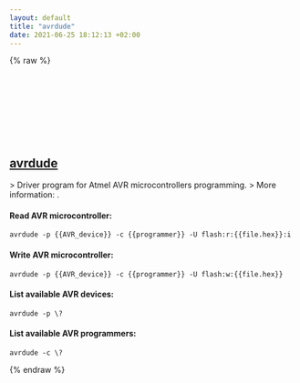 ```yaml
---
layout: default
title: "avrdude"
date: 2021-06-25 18:12:13 +02:00
---
```

{% raw %}
<h2 id="avrdude">
  <a href="/en/common/avrdude.html">avrdude</a> <a href="#avrdude"><svg class="icon">
    <use href="/assets/images/unicode_sprite.svg#link" />
  </svg></a>
</h2>
> Driver program for Atmel AVR microcontrollers programming.
> More information: <https://www.nongnu.org/avrdude/>.

#### Read AVR microcontroller:
```shell
avrdude -p {{AVR_device}} -c {{programmer}} -U flash:r:{{file.hex}}:i
```
#### Write AVR microcontroller:
```shell
avrdude -p {{AVR_device}} -c {{programmer}} -U flash:w:{{file.hex}}
```
#### List available AVR devices:
```shell
avrdude -p \?
```
#### List available AVR programmers:
```shell
avrdude -c \?
```
{% endraw %}